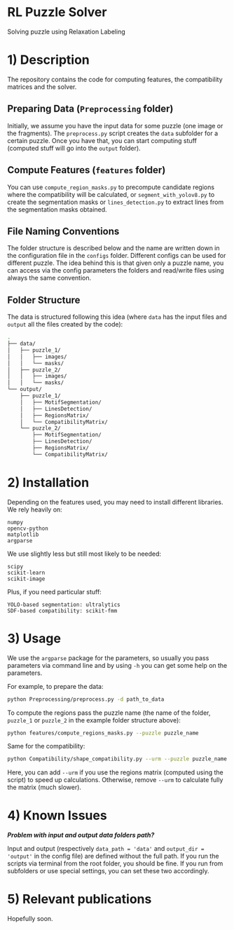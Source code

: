 # RL Puzzle Solver
Solving puzzle using Relaxation Labeling

# 1) Description
The repository contains the code for computing features, the compatibility matrices and the solver.

## Preparing Data (`Preprocessing` folder)
Initially, we assume you have the input data for some puzzle (one image or the fragments).
The `preprocess.py` script creates the `data` subfolder for a certain puzzle. Once you have that, you can start computing stuff (computed stuff will go into the `output` folder).

## Compute Features (`features` folder)
You can use `compute_region_masks.py` to precompute candidate regions where the compatibility will be calculated, or `segment_with_yolov8.py` to create the segmentation masks or `lines_detection.py` to extract lines from the segmentation masks obtained. 

## File Naming Conventions
The folder structure is described below and the name are written down in the configuration file in the `configs` folder. Different configs can be used for different puzzle. The idea behind this is that given only a puzzle name, you can access via the config parameters the folders and read/write files using always the same convention.
## Folder Structure
The data is structured following this idea (where `data` has the input files and `output` all the files created by the code):
```bash
.
├── data/
│   ├── puzzle_1/
│   │   ├── images/
│   │   └── masks/
│   ├── puzzle_2/
│   │   ├── images/
│   │   └── masks/
└── output/
    ├── puzzle_1/
    │   ├── MotifSegmentation/
    │   ├── LinesDetection/
    │   ├── RegionsMatrix/
    │   └── CompatibilityMatrix/
    └── puzzle_2/
        ├── MotifSegmentation/
        ├── LinesDetection/
        ├── RegionsMatrix/
        └── CompatibilityMatrix/
```



# 2) Installation
Depending on the features used, you may need to install different libraries. 
We rely heavily on:
```
numpy
opencv-python
matplotlib
argparse
```
We use slightly less but still most likely to be needed:
```
scipy
scikit-learn
scikit-image
```
Plus, if you need particular stuff:
```
YOLO-based segmentation: ultralytics
SDF-based compatibility: scikit-fmm
```

# 3) Usage
We use the `argparse` package for the parameters, so usually you pass parameters via command line and by using `-h` you can get some help on the parameters.

For example, to prepare the data:
```bash
python Preprocessing/preprocess.py -d path_to_data
```

To compute the regions pass the puzzle name (the name of the folder, `puzzle_1` or `puzzle_2` in the example folder structure above):
```bash
python features/compute_regions_masks.py --puzzle puzzle_name
```

Same for the compatibility:
```bash
python Compatibility/shape_compatibility.py --urm --puzzle puzzle_name
```
Here, you can add `--urm` if you use the regions matrix (computed using the script) to speed up calculations. Otherwise, remove `--urm` to calculate fully the matrix (much slower).

# 4) Known Issues

***Problem with input and output data folders path?***

Input and output (respectively `data_path = 'data'` and `output_dir = 'output'` in the config file) are defined without the full path. If you run the scripts via terminal from the root folder, you should be fine. If you run from subfolders or use special settings, you can set these two accordingly.

# 5) Relevant publications
Hopefully soon.

